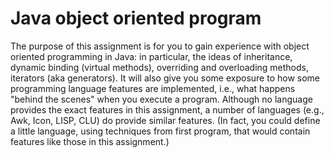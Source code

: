 # Java object oriented program

The purpose of this assignment is for you to gain experience with object oriented programming in
Java: in particular, the ideas of inheritance, dynamic binding (virtual methods), overriding and
overloading methods, iterators (aka generators). It will also give you some exposure to how some
programming language features are implemented, i.e., what happens "behind the scenes" when
you execute a program. Although no language provides the exact features in this assignment, a
number of languages (e.g., Awk, Icon, LISP, CLU) do provide similar features. (In fact, you
could define a little language, using techniques from first program, that would contain features
like those in this assignment.)